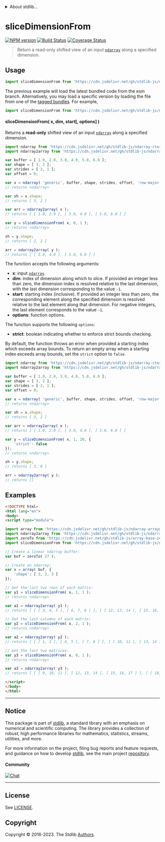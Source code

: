 <!--

@license Apache-2.0

Copyright (c) 2023 The Stdlib Authors.

Licensed under the Apache License, Version 2.0 (the "License");
you may not use this file except in compliance with the License.
You may obtain a copy of the License at

   http://www.apache.org/licenses/LICENSE-2.0

Unless required by applicable law or agreed to in writing, software
distributed under the License is distributed on an "AS IS" BASIS,
WITHOUT WARRANTIES OR CONDITIONS OF ANY KIND, either express or implied.
See the License for the specific language governing permissions and
limitations under the License.

-->


<details>
  <summary>
    About stdlib...
  </summary>
  <p>We believe in a future in which the web is a preferred environment for numerical computation. To help realize this future, we've built stdlib. stdlib is a standard library, with an emphasis on numerical and scientific computation, written in JavaScript (and C) for execution in browsers and in Node.js.</p>
  <p>The library is fully decomposable, being architected in such a way that you can swap out and mix and match APIs and functionality to cater to your exact preferences and use cases.</p>
  <p>When you use stdlib, you can be absolutely certain that you are using the most thorough, rigorous, well-written, studied, documented, tested, measured, and high-quality code out there.</p>
  <p>To join us in bringing numerical computing to the web, get started by checking us out on <a href="https://github.com/stdlib-js/stdlib">GitHub</a>, and please consider <a href="https://opencollective.com/stdlib">financially supporting stdlib</a>. We greatly appreciate your continued support!</p>
</details>

# sliceDimensionFrom

[![NPM version][npm-image]][npm-url] [![Build Status][test-image]][test-url] [![Coverage Status][coverage-image]][coverage-url] <!-- [![dependencies][dependencies-image]][dependencies-url] -->

> Return a read-only shifted view of an input [`ndarray`][@stdlib/ndarray/ctor] along a specified dimension.

<!-- Section to include introductory text. Make sure to keep an empty line after the intro `section` element and another before the `/section` close. -->

<section class="intro">

</section>

<!-- /.intro -->

<!-- Package usage documentation. -->



<section class="usage">

## Usage

```javascript
import sliceDimensionFrom from 'https://cdn.jsdelivr.net/gh/stdlib-js/ndarray-slice-dimension-from@esm/index.mjs';
```
The previous example will load the latest bundled code from the esm branch. Alternatively, you may load a specific version by loading the file from one of the [tagged bundles](https://github.com/stdlib-js/ndarray-slice-dimension-from/tags). For example,

```javascript
import sliceDimensionFrom from 'https://cdn.jsdelivr.net/gh/stdlib-js/ndarray-slice-dimension-from@v0.1.0-esm/index.mjs';
```

#### sliceDimensionFrom( x, dim, start\[, options] )

Returns a **read-only** shifted view of an input [`ndarray`][@stdlib/ndarray/ctor] along a specified dimension.

```javascript
import ndarray from 'https://cdn.jsdelivr.net/gh/stdlib-js/ndarray-ctor@esm/index.mjs';
import ndarray2array from 'https://cdn.jsdelivr.net/gh/stdlib-js/ndarray-to-array@esm/index.mjs';

var buffer = [ 1.0, 2.0, 3.0, 4.0, 5.0, 6.0 ];
var shape = [ 3, 2 ];
var strides = [ 2, 1 ];
var offset = 0;

var x = ndarray( 'generic', buffer, shape, strides, offset, 'row-major' );
// returns <ndarray>

var sh = x.shape;
// returns [ 3, 2 ]

var arr = ndarray2array( x );
// returns [ [ 1.0, 2.0 ], [ 3.0, 4.0 ], [ 5.0, 6.0 ] ]

var y = sliceDimensionFrom( x, 0, 1 );
// returns <ndarray>

sh = y.shape;
// returns [ 2, 2 ]

arr = ndarray2array( y );
// returns [ [ 3.0, 4.0 ], [ 5.0, 6.0 ] ]
```

The function accepts the following arguments:

-   **x**: input [`ndarray`][@stdlib/ndarray/ctor].
-   **dim**: index of dimension along which to slice. If provided an integer less than zero, the dimension index is resolved relative to the last dimension, with the last dimension corresponding to the value `-1`.
-   **start**: starting index (inclusive). If provided an integer less than zero, the corresponding element along the specified dimension is resolved relative to the last element along that dimension. For negative integers, the last element corresponds to the value `-1`.
-   **options**: function options.

The function supports the following `options`:

-   **strict**: boolean indicating whether to enforce strict bounds checking.

By default, the function throws an error when provided a starting index which exceeds array bounds. To return an empty array when a starting index exceeds array bounds, set the `strict` option to `false`.

```javascript
import ndarray from 'https://cdn.jsdelivr.net/gh/stdlib-js/ndarray-ctor@esm/index.mjs';
import ndarray2array from 'https://cdn.jsdelivr.net/gh/stdlib-js/ndarray-to-array@esm/index.mjs';

var buffer = [ 1.0, 2.0, 3.0, 4.0, 5.0, 6.0 ];
var shape = [ 3, 2 ];
var strides = [ 2, 1 ];
var offset = 0;

var x = ndarray( 'generic', buffer, shape, strides, offset, 'row-major' );
// returns <ndarray>

var sh = x.shape;
// returns [ 3, 2 ]

var arr = ndarray2array( x );
// returns [ [ 1.0, 2.0 ], [ 3.0, 4.0 ], [ 5.0, 6.0 ] ]

var y = sliceDimensionFrom( x, 1, 20, {
    'strict': false
});
// returns <ndarray>

sh = y.shape;
// returns [ 3, 0 ]

arr = ndarray2array( y );
// returns []
```

</section>

<!-- /.usage -->

<!-- Package usage notes. Make sure to keep an empty line after the `section` element and another before the `/section` close. -->

<section class="notes">

</section>

<!-- /.notes -->

<!-- Package usage examples. -->

<section class="examples">

## Examples

<!-- eslint no-undef: "error" -->

```html
<!DOCTYPE html>
<html lang="en">
<body>
<script type="module">

import array from 'https://cdn.jsdelivr.net/gh/stdlib-js/ndarray-array@esm/index.mjs';
import ndarray2array from 'https://cdn.jsdelivr.net/gh/stdlib-js/ndarray-to-array@esm/index.mjs';
import zeroTo from 'https://cdn.jsdelivr.net/gh/stdlib-js/array-base-zero-to@esm/index.mjs';
import sliceDimensionFrom from 'https://cdn.jsdelivr.net/gh/stdlib-js/ndarray-slice-dimension-from@esm/index.mjs';

// Create a linear ndarray buffer:
var buf = zeroTo( 27 );

// Create an ndarray:
var x = array( buf, {
    'shape': [ 3, 3, 3 ]
});

// Get the last two rows of each matrix:
var y1 = sliceDimensionFrom( x, 1, 1 );
// returns <ndarray>

var a1 = ndarray2array( y1 );
// returns [ [ [ 3, 4, 5 ], [ 6, 7, 8 ] ], [ [ 12, 13, 14 ], [ 15, 16, 17 ] ], [ [ 21, 22, 23 ], [ 24, 25, 26 ] ] ]

// Get the last columns of each matrix:
var y2 = sliceDimensionFrom( x, 2, 1 );
// returns <ndarray>

var a2 = ndarray2array( y2 );
// returns [ [ [ 1, 2 ], [ 4, 5 ], [ 7, 8 ] ], [ [ 10, 11 ], [ 13, 14 ], [ 16, 17 ] ], [ [ 19, 20 ], [ 22, 23 ], [ 25, 26 ] ] ]

// Get the last two matrices:
var y3 = sliceDimensionFrom( x, 0, 1 );
// returns <ndarray>

var a3 = ndarray2array( y3 );
// returns [ [ [ 9, 10, 11 ], [ 12, 13, 14 ], [ 15, 16, 17 ] ], [ [ 18, 19, 20 ], [ 21, 22, 23 ], [ 24, 25, 26 ] ] ]

</script>
</body>
</html>
```

</section>

<!-- /.examples -->

<!-- Section to include cited references. If references are included, add a horizontal rule *before* the section. Make sure to keep an empty line after the `section` element and another before the `/section` close. -->

<section class="references">

</section>

<!-- /.references -->

<!-- Section for related `stdlib` packages. Do not manually edit this section, as it is automatically populated. -->

<section class="related">

</section>

<!-- /.related -->

<!-- Section for all links. Make sure to keep an empty line after the `section` element and another before the `/section` close. -->


<section class="main-repo" >

* * *

## Notice

This package is part of [stdlib][stdlib], a standard library with an emphasis on numerical and scientific computing. The library provides a collection of robust, high performance libraries for mathematics, statistics, streams, utilities, and more.

For more information on the project, filing bug reports and feature requests, and guidance on how to develop [stdlib][stdlib], see the main project [repository][stdlib].

#### Community

[![Chat][chat-image]][chat-url]

---

## License

See [LICENSE][stdlib-license].


## Copyright

Copyright &copy; 2016-2023. The Stdlib [Authors][stdlib-authors].

</section>

<!-- /.stdlib -->

<!-- Section for all links. Make sure to keep an empty line after the `section` element and another before the `/section` close. -->

<section class="links">

[npm-image]: http://img.shields.io/npm/v/@stdlib/ndarray-slice-dimension-from.svg
[npm-url]: https://npmjs.org/package/@stdlib/ndarray-slice-dimension-from

[test-image]: https://github.com/stdlib-js/ndarray-slice-dimension-from/actions/workflows/test.yml/badge.svg?branch=v0.1.0
[test-url]: https://github.com/stdlib-js/ndarray-slice-dimension-from/actions/workflows/test.yml?query=branch:v0.1.0

[coverage-image]: https://img.shields.io/codecov/c/github/stdlib-js/ndarray-slice-dimension-from/main.svg
[coverage-url]: https://codecov.io/github/stdlib-js/ndarray-slice-dimension-from?branch=main

<!--

[dependencies-image]: https://img.shields.io/david/stdlib-js/ndarray-slice-dimension-from.svg
[dependencies-url]: https://david-dm.org/stdlib-js/ndarray-slice-dimension-from/main

-->

[chat-image]: https://img.shields.io/gitter/room/stdlib-js/stdlib.svg
[chat-url]: https://app.gitter.im/#/room/#stdlib-js_stdlib:gitter.im

[stdlib]: https://github.com/stdlib-js/stdlib

[stdlib-authors]: https://github.com/stdlib-js/stdlib/graphs/contributors

[umd]: https://github.com/umdjs/umd
[es-module]: https://developer.mozilla.org/en-US/docs/Web/JavaScript/Guide/Modules

[deno-url]: https://github.com/stdlib-js/ndarray-slice-dimension-from/tree/deno
[umd-url]: https://github.com/stdlib-js/ndarray-slice-dimension-from/tree/umd
[esm-url]: https://github.com/stdlib-js/ndarray-slice-dimension-from/tree/esm
[branches-url]: https://github.com/stdlib-js/ndarray-slice-dimension-from/blob/main/branches.md

[stdlib-license]: https://raw.githubusercontent.com/stdlib-js/ndarray-slice-dimension-from/main/LICENSE

[@stdlib/ndarray/ctor]: https://github.com/stdlib-js/stdlib/tree/esm

</section>

<!-- /.links -->
